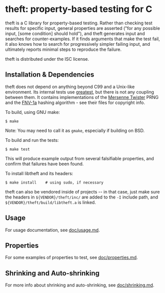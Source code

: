 # theft: property-based testing for C

theft is a C library for property-based testing. Rather than checking
test results for specific input, general properties are asserted ("for
any possible input, [some condition] should hold"), and theft generates
input and searches for counter-examples. If it finds arguments that make
the test fail, it also knows how to search for progressively simpler
failing input, and ultimately reports minimal steps to reproduce the
failure.

theft is distributed under the ISC license.


## Installation & Dependencies

theft does not depend on anything beyond C99 and a Unix-like
environment. Its internal tests use [greatest][], but there is not any
coupling between them. It contains implementations of the
[Mersenne Twister][mt] PRNG and the [FNV-1a][fnv] hashing algorithm -
see their files for copyright info.

[greatest]: https://github.com/silentbicycle/greatest
[mt]: http://www.math.sci.hiroshima-u.ac.jp/~m-mat/MT/emt.html
[fnv]: http://www.isthe.com/chongo/tech/comp/fnv/


To build, using GNU make:

    $ make

Note: You may need to call it as `gmake`, especially if building on BSD.

To build and run the tests:

    $ make test

This will produce example output from several falsifiable properties,
and confirm that failures have been found.

To install libtheft and its headers:

    $ make install    # using sudo, if necessary

theft can also be vendored inside of projects -- in that case, just make
sure the headers in `${VENDOR}/theft/inc/` are added to the `-I` include
path, and `${VENDOR}/theft/build/libtheft.a` is linked.


## Usage

For usage documentation, see [doc/usage.md](blob/master/doc/usage.md).


## Properties

For some examples of properties to test, see
[doc/properties.md](blob/master/doc/properties.md).


## Shrinking and Auto-shrinking

For more info about shrinking and auto-shrinking, see
[doc/shrinking.md](blob/master/doc/shrinking.md).
